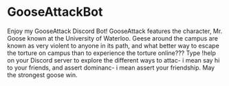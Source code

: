 # GooseAttackBot
Enjoy my GooseAttack Discord Bot! 
GooseAttack features the character, Mr. Goose known at the University of Waterloo. 
Geese around the campus are known as very violent to anyone in its path, and what better way to escape the torture on campus than to experience the torture online???
Type !help on your Discord server to explore the different ways to attac- i mean say hi to your friends, and assert dominanc- i mean assert your friendship. 
May the strongest goose win.
